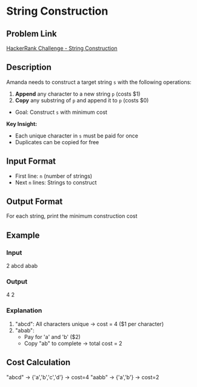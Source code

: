 # String Construction

## Problem Link
[HackerRank Challenge - String Construction](https://www.hackerrank.com/contests/mountblue-technologies/challenges/string-construction)

## Description
Amanda needs to construct a target string `s` with the following operations:
1. **Append** any character to a new string `p` (costs $1)
2. **Copy** any substring of `p` and append it to `p` (costs $0)
- Goal: Construct `s` with minimum cost

**Key Insight:**
- Each unique character in `s` must be paid for once
- Duplicates can be copied for free

## Input Format
- First line: `n` (number of strings)
- Next `n` lines: Strings to construct

## Output Format
For each string, print the minimum construction cost

## Example
### Input
2
abcd
abab

### Output
4
2

### Explanation
1. "abcd": All characters unique → cost = 4 ($1 per character)
2. "abab":
   - Pay for 'a' and 'b' ($2)
   - Copy "ab" to complete → total cost = 2


## Cost Calculation
"abcd" → {'a','b','c','d'} → cost=4
"aabb" → {'a','b'} → cost=2